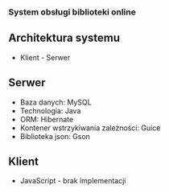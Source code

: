 ### System obsługi biblioteki online

## Architektura systemu

* Klient - Serwer

## Serwer

* Baza danych: MySQL
* Technologia: Java
* ORM: Hibernate
* Kontener wstrzykiwania zależności: Guice
* Biblioteka json: Gson

## Klient

* JavaScript - brak implementacji
